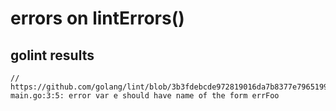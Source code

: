 # errors on lintErrors()

## golint results

```
// https://github.com/golang/lint/blob/3b3fdebcde972819016da7b8377e79651998f5fc/lint.go#L1099
main.go:3:5: error var e should have name of the form errFoo
```
